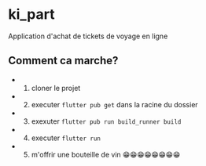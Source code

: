 # ki_part

Application d'achat de tickets de voyage en ligne 

## Comment ca marche?
- 1. cloner le projet
- 2. executer ``flutter pub get``  dans la racine du dossier
- 3. exexuter ``flutter pub run build_runner build``
- 4. executer ``flutter run`` 
- 5. m'offrir une bouteille de vin 😁😁😁😁😁😁😁😁